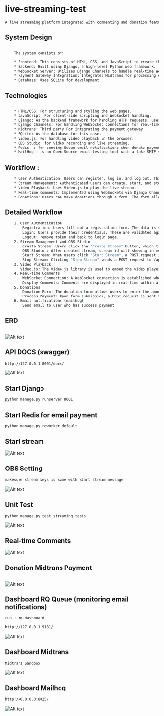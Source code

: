 # live-streaming-test
```bash
A live streaming platform integrated with commenting and donation features using Midtrans sandbox. The key components include:
```
## System Design

```bash
    
    The system consists of:

    * Frontend: This consists of HTML, CSS, and JavaScript to create the user interface.
    * Backend: Built using Django, a high-level Python web framework.
    * WebSocket Server: Utilizes Django Channels to handle real-time WebSocket connections for live comments.
    * Payment Gateway Integration: Integrates Midtrans for processing donations.
    * Database: Uses SQLite for development 
```
## Technologies 
```bash

    * HTML/CSS: For structuring and styling the web pages.
    * JavaScript: For client-side scripting and WebSocket handling.
    * Django: As the backend framework for handling HTTP requests, user authentication, and database interactions.
    * Django Channels: For handling WebSocket connections for real-time features.
    * Midtrans: Third party For integrating the payment gateway 
    * SQLite: As the database for this case.
    * Video.js: For handling video playback in the browser.
    * OBS Studio: for video recording and live streaming.
    * Redis  : for sending Queue email notifications when donate payment
    * MailHog : is an Open Source email testing tool with a fake SMTP server underneath.
```
## Workflow : 
```bash
    * User Authentication: Users can register, log in, and log out. This is handled by Django built-in authentication system.
    * Stream Management: Authenticated users can create, start, and stop live streams.
    * Video Playback: Uses Video.js to play the live stream.
    * Real-time Comments: Implemented using WebSockets via Django Channels. Users can post comments in real-time, and these comments are  displayed on the video screen.
    * Donations: Users can make donations through a form. The form allows users to select a payment method  Virtual Account, or Credit Card The donation is processed using the Midtrans API.
```
## Detailed Workflow
```bash
    1. User Authentication
        Registration: Users fill out a registration form. The data is sent to the backend via a POST request to the /api/register/ endpoint. Upon successful registration, users are redirected to the login page.
        Login: Users provide their credentials. These are validated against the database, and if valid, an access token is issued, which is stored in the local storage.
        Logout: remove token and back to login page.
    2. Stream Management and OBS Studio
        Create Stream: Users click the "Create Stream" button, which triggers a POST request to the backend api/streams/create/  The backend creates a new stream record and returns the stream ID and other details.
        OBS Studio : After created stream, stream id will showing in message, and stream id must be register in OBS as a stream key, also server OBS is rtmp://127.0.0.1/live.
        Start Stream: When users click "Start Stream", a POST request is sent to /api/streams/{stream_id}/start/, which starts the stream session.
        Stop Stream: Clicking "Stop Stream" sends a POST request to /api/streams/{stream_id}/stop/, ending the stream session.
    3. Video Playback
       Video.js: The Video.js library is used to embed the video player in the HTML. The video source is set to the HLS stream URL.
    4. Real-time Comments
        WebSocket Connection: A WebSocket connection is established when the stream starts. Users can send messages via this connection.
        Display Comments: Comments are displayed in real-time within a comments section that overlays the video. The comments section has a semi-transparent background.
    5. Donations
        Donation Form: The donation form allows users to enter the amount and select a payment method.
        Process Payment: Upon form submission, a POST request is sent to the backend. If the selected method is virtual account / credit card, the backend generates a transaction token using the Midtrans API and returns it to the frontend. The Snap.js library is used to handle the payment process.
    6. Email notifications (mailhog)
        Send email to user who has success payment 
```


## ERD
```bash
```
![Alt text](image/erdnew.png)

## API DOCS (swagger)
```bash
http://127.0.0.1:8001/docs/

```
![Alt text](image/swagger.png)


## Start Django
```bash
python manage.py runserver 8001
```

## Start Redis for email payment
```bash
python manage.py rqworker default
```
## Start stream

![Alt text](image/start.png)


## OBS Setting
```bash
makesure stream keys is same with start stream message
```
![Alt text](image/obs.png)

## Unit Test

```bash
python manage.py test streaming.tests
```
![Alt text](image/tests.png)

## Real-time Comments

![Alt text](image/comment.png)


## Donation Midtrans Payment
```bash

```
![Alt text](image/donation.png)

## Dashboard RQ Queue (monitoring email notifications)
```bash
run : rq-dashboard

http://127.0.0.1:9181/
```
![Alt text](image/que.png)

## Dashboard Midtrans
```bash
Midtrans Sandbox
```
![Alt text](image/dashboard_mid.png)

## Dashboard Mailhog
```bash
http://0.0.0.0:8025/
```
![Alt text](image/mailhog.png)



